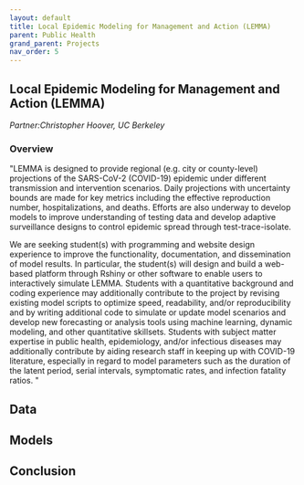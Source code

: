 ```yaml
---
layout: default
title: Local Epidemic Modeling for Management and Action (LEMMA)
parent: Public Health
grand_parent: Projects 
nav_order: 5
---
```



## Local Epidemic Modeling for Management and Action (LEMMA)
*Partner:Christopher Hoover, UC Berkeley*

### Overview

"LEMMA is designed to provide regional (e.g. city or county-level) projections of the SARS-CoV-2 (COVID-19) epidemic under different transmission and intervention scenarios. Daily projections with uncertainty bounds are made for key metrics including the effective reproduction number, hospitalizations, and deaths. Efforts are also underway to develop models to improve understanding of testing data and develop adaptive surveillance designs to control epidemic spread through test-trace-isolate.

We are seeking student(s) with programming and website design experience to improve the functionality, documentation, and dissemination of model results. In particular, the student(s) will design and build a web-based platform through Rshiny or other software to enable users to interactively simulate LEMMA. Students with a quantitative background and coding experience may additionally contribute to the project by revising existing model scripts to optimize speed, readability, and/or reproducibility and by writing additional code to simulate or update model scenarios and develop new forecasting or analysis tools using machine learning, dynamic modeling, and other quantitative skillsets. Students with subject matter expertise in public health, epidemiology, and/or infectious diseases may additionally contribute by aiding research staff in keeping up with COVID-19 literature, especially in regard to model parameters such as the duration of the latent period, serial intervals, symptomatic rates, and infection fatality ratios. "

## Data

## Models

## Conclusion


```python

```